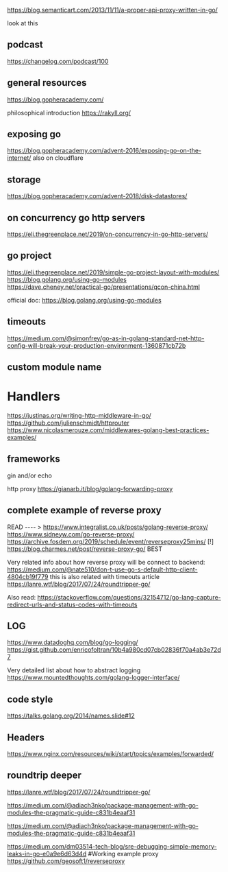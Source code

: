 https://blog.semanticart.com/2013/11/11/a-proper-api-proxy-written-in-go/

look at this
## podcast
https://changelog.com/podcast/100

## general resources
https://blog.gopheracademy.com/

philosophical introduction
https://rakyll.org/

## exposing go
https://blog.gopheracademy.com/advent-2016/exposing-go-on-the-internet/
also on cloudflare

## storage
https://blog.gopheracademy.com/advent-2018/disk-datastores/

## on concurrency go http servers
https://eli.thegreenplace.net/2019/on-concurrency-in-go-http-servers/

## go project
https://eli.thegreenplace.net/2019/simple-go-project-layout-with-modules/
https://blog.golang.org/using-go-modules
https://dave.cheney.net/practical-go/presentations/qcon-china.html

official doc: https://blog.golang.org/using-go-modules

## timeouts
https://medium.com/@simonfrey/go-as-in-golang-standard-net-http-config-will-break-your-production-environment-1360871cb72b

## custom module name


# Handlers
https://justinas.org/writing-http-middleware-in-go/
https://github.com/julienschmidt/httprouter
https://www.nicolasmerouze.com/middlewares-golang-best-practices-examples/

## frameworks
gin and/or echo

http proxy
https://gianarb.it/blog/golang-forwarding-proxy

## complete example of reverse proxy
READ  ---- > https://www.integralist.co.uk/posts/golang-reverse-proxy/
https://www.sidneyw.com/go-reverse-proxy/
https://archive.fosdem.org/2019/schedule/event/reverseproxy25mins/
[!] https://blog.charmes.net/post/reverse-proxy-go/ BEST

Very related info about how reverse proxy will be connect to backend:
https://medium.com/@nate510/don-t-use-go-s-default-http-client-4804cb19f779  this is also related with timeouts article
https://lanre.wtf/blog/2017/07/24/roundtripper-go/

Also read:
https://stackoverflow.com/questions/32154712/go-lang-capture-redirect-urls-and-status-codes-with-timeouts 

## LOG
https://www.datadoghq.com/blog/go-logging/
https://gist.github.com/enricofoltran/10b4a980cd07cb02836f70a4ab3e72d7 

Very detailed list about how to abstract logging
https://www.mountedthoughts.com/golang-logger-interface/

## code style
https://talks.golang.org/2014/names.slide#12

## Headers
https://www.nginx.com/resources/wiki/start/topics/examples/forwarded/

## roundtrip deeper
https://lanre.wtf/blog/2017/07/24/roundtripper-go/

https://medium.com/@adiach3nko/package-management-with-go-modules-the-pragmatic-guide-c831b4eaaf31

https://medium.com/@adiach3nko/package-management-with-go-modules-the-pragmatic-guide-c831b4eaaf31 

https://medium.com/dm03514-tech-blog/sre-debugging-simple-memory-leaks-in-go-e0a9e6d63d4d
#Working example proxy
https://github.com/geosoft1/reverseproxy
